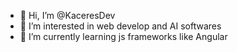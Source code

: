 - 👋 Hi, I’m @KaceresDev
- 👀 I’m interested in web develop and AI softwares
- 🌱 I’m currently learning js frameworks like Angular

<!---
KaceresDev/KaceresDev is a ✨ special ✨ repository because its `README.md` (this file) appears on your GitHub profile.
You can click the Preview link to take a look at your changes.
--->
